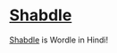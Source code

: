 # [Shabdle](https://kach.github.io/shabdle/)
[Shabdle](https://kach.github.io/shabdle/) is Wordle in Hindi!
